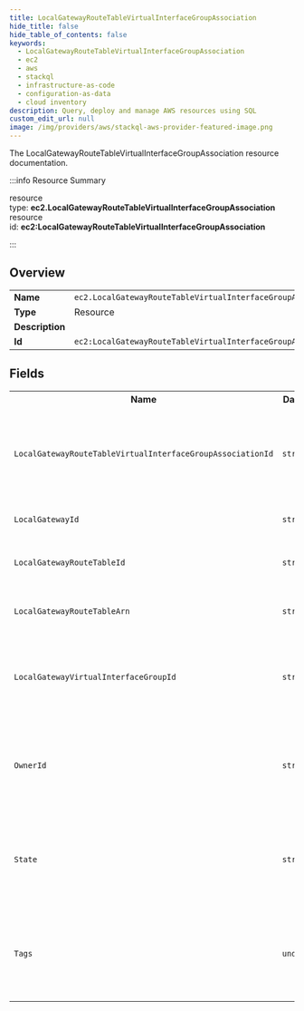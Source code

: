 ```yaml
---
title: LocalGatewayRouteTableVirtualInterfaceGroupAssociation
hide_title: false
hide_table_of_contents: false
keywords:
  - LocalGatewayRouteTableVirtualInterfaceGroupAssociation
  - ec2
  - aws
  - stackql
  - infrastructure-as-code
  - configuration-as-data
  - cloud inventory
description: Query, deploy and manage AWS resources using SQL
custom_edit_url: null
image: /img/providers/aws/stackql-aws-provider-featured-image.png
---
```

The LocalGatewayRouteTableVirtualInterfaceGroupAssociation resource documentation.

:::info Resource Summary

<div class="row">
<div class="providerDocColumn">
<span>resource type:&nbsp;<b>ec2.LocalGatewayRouteTableVirtualInterfaceGroupAssociation</b></span><br />
<span>resource id:&nbsp;<b>ec2:LocalGatewayRouteTableVirtualInterfaceGroupAssociation</b></span><br />
</div>
</div>

:::

## Overview
<table><tbody>
<tr><td><b>Name</b></td><td><code>ec2.LocalGatewayRouteTableVirtualInterfaceGroupAssociation</code></td></tr>
<tr><td><b>Type</b></td><td>Resource</td></tr>
<tr><td><b>Description</b></td><td></td></tr>
<tr><td><b>Id</b></td><td><code>ec2:LocalGatewayRouteTableVirtualInterfaceGroupAssociation</code></td></tr>
</tbody></table>

## Fields
<table><tbody>
<tr><th>Name</th><th>Datatype</th><th>Description</th></tr>
<tr><td><code>LocalGatewayRouteTableVirtualInterfaceGroupAssociationId</code></td><td><code>string</code></td><td>The ID of the local gateway route table virtual interface group association.</td></tr><tr><td><code>LocalGatewayId</code></td><td><code>string</code></td><td>The ID of the local gateway.</td></tr><tr><td><code>LocalGatewayRouteTableId</code></td><td><code>string</code></td><td>The ID of the local gateway route table.</td></tr><tr><td><code>LocalGatewayRouteTableArn</code></td><td><code>string</code></td><td>The ARN of the local gateway route table.</td></tr><tr><td><code>LocalGatewayVirtualInterfaceGroupId</code></td><td><code>string</code></td><td>The ID of the local gateway route table virtual interface group.</td></tr><tr><td><code>OwnerId</code></td><td><code>string</code></td><td>The owner of the local gateway route table virtual interface group association.</td></tr><tr><td><code>State</code></td><td><code>string</code></td><td>The state of the local gateway route table virtual interface group association.</td></tr><tr><td><code>Tags</code></td><td><code>undefined</code></td><td>The tags for the local gateway route table virtual interface group association.</td></tr>
</tbody></table>